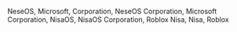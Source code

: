 NeseOS, Microsoft, Corporation, NeseOS Corporation, Microsoft Corporation, NisaOS, NisaOS Corporation, Roblox Nisa, Nisa, Roblox

